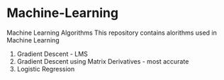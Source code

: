 # Machine-Learning
Machine Learning Algorithms
This repository contains alorithms used in Machine Learning
1. Gradient Descent - LMS
2. Gradient Descent using Matrix Derivatives - most accurate
3. Logistic Regression
